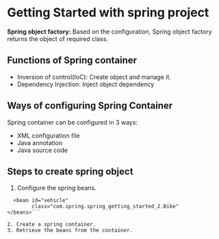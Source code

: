 # Getting Started with spring project

**Spring object factory:** Based on the configuration, Spring object factory returns the object of required class.

## Functions of Spring container
* Inversion of control(IoC): Create object and manage it.
* Dependency Injection: Inject object dependency

## Ways of configuring Spring Container
Spring container can be configured in 3 ways: 
* XML configuration file
* Java annotation
* Java source code

## Steps to create spring object
1. Configure the spring beans.
```<beans>
  <bean id="vehicle"
        class="com.spring.spring_getting_started_2.Bike"
</beans>```

2. Create a spring container.
3. Retrieve the beans from the container.

